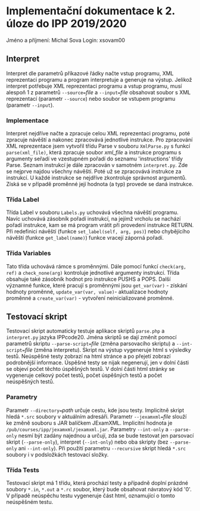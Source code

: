 # Implementační dokumentace k 2. úloze do IPP 2019/2020
Jméno a příjmení: Michal Sova
Login: xsovam00
## Interpret
Interpret dle parametrů příkazové řádky načte vstup programu, XML reprezentaci programu a program interpretuje a generuje na výstup. Jelikož interpret potřebuje XML reprezentaci programu a vstup programu, musí alespoň 1 z parametrů `--source=`*file* a `--input=`*file* obsahovat soubor s XML reprezentací (parametr `--source`) nebo soubor se vstupem programu (parametr `--input`).
### Implementace
Interpret nejdříve načte a zpracuje celou XML reprezentaci programu, poté zpracuje návěští a nakonec zpracovává jednotlivé instrukce.
Pro zpracování XML reprezentace jsem vytvořil třídu Parse v souboru `XmlParse.py` s funkcí `parse(xml_file)`, která zpracuje soubor *xml_file* a instrukce programu s argumenty seřadí ve vzestupném pořadí do seznamu 'instructions' třídy Parse.
Seznam instrukcí je dále zpracován v samotném `interpret.py`. Zde se nejprve najdou všechny návěští. Poté už se zpracovává instrukce za instrukcí.
U každé instrukce se nejdříve zkontroluje správnost argumentů. Získá se v případě proměnné její hodnota (a typ) provede se daná instrukce.
### Třída Label
Třída Label v souboru `Labels.py` uchovává všechna návěští programu. Navíc uchovává zásobník pořadí instrukcí, na jejímž vrcholu se nachází pořadí instrukce, kam se má program vrátit při provedení instrukce RETURN. Při redefinici návěští (funkce `set_label(self, arg, pos)`) nebo chybějícího návěští (funkce `get_label(name)`) funkce vracejí záporná pořadí.
### Třída Variables
Tato třída uchovává rámce s proměnnými. Dále pomocí funkcí `check(arg, ref)` a `check_none(arg)` kontroluje jednotlivé argumenty instrukcí. Třída obsahuje také zásobník hodnot pro instrukce PUSHS a POPS.
Další významné funkce, které pracují s proměnnými jsou `get_var(var)` - získání hodnoty proměnné, `update_var(var, value)`- aktualizace hodnoty proměnné a `create_var(var)` - vytvoření neinicializované proměnné.
## Testovací skript
Testovací skript automaticky testuje aplikace skriptů `parse.php` a `interpret.py` jazyka IPPcode20. Jména skriptů se dají změnit pomocí parametrů skriptu `--parse-script=`*file* (změna parsovacího skriptu) a `--int-script=`*file* (změna interpretu).
Skript na výstup vygeneruje html s výsledky testů. Neúspěšné testy zobrazí na html stránce a po přejetí zobrazí podrobnější informace. Úspěšné testy se nijak negenerují, jen v dolní části se objeví počet těchto úspěšných testů.
V dolní části html stránky se vygeneruje celkový počet testů, počet úspěšných testů a počet neúspěšných testů.
### Parametry
Parametr `--directory=`*path* určuje cestu, kde jsou testy. Implicitně skript hledá `*.src` soubory v aktuálním adresáři.
Parametr `--jexamxml=`*file* slouží ke změně souboru s JAR balíčkem JExamXML. Implicitní hodnota je ` /pub/courses/ipp/jexamxml/jexamxml.jar`.
Parametry `--int-only` a `--parse-only` nesmí být zadány najednou a určují, zda se bude testovat jen parsovací skript (`--parse-only`), interpret (`--int-only`) nebo oba skripty (bez `--parse-only` ani `--int-only`).
Při použití parametru `--recursive` skript hledá `*.src` soubory i v podsložkách testovací složky.
### Třída Tests
Testovací skript má 1 třídu, která prochází testy a případně doplní prázdné soubory `*.in`, `*.out` a `*.rc` soubor, který bude obsahovat návratový kód '0'. V případě neúspěchu testu vygeneruje část html, oznamující o tomto neúspěšném testu.
